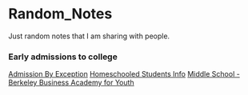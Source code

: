 # Random_Notes
Just random notes that I am sharing with people.



### Early admissions to college
[Admission By Exception](https://admission.universityofcalifornia.edu/admission-requirements/freshman-requirements/admission-by-exception.html)
[Homeschooled Students Info](https://admission.universityofcalifornia.edu/admission-requirements/freshman-requirements/home-schooled-students.html)
[Middle School - Berkeley Business Academy for Youth](https://haas.berkeley.edu/business-academy/)

